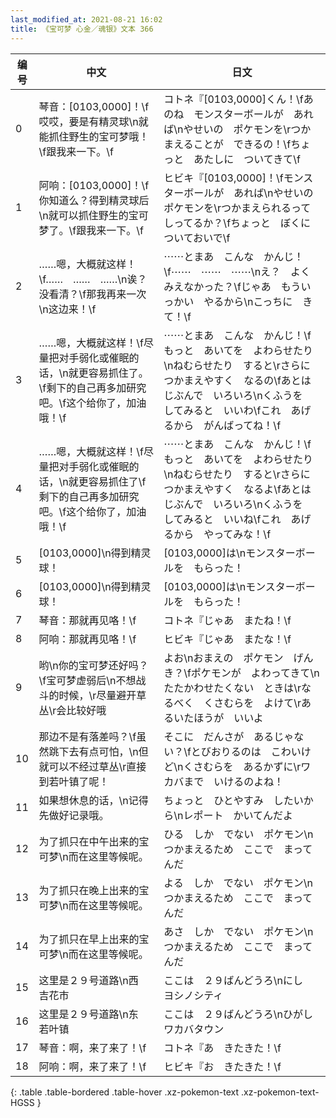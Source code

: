 ```yaml
---
last_modified_at: 2021-08-21 16:02
title: 《宝可梦 心金／魂银》文本 366
---
```

| 编号 | 中文 | 日文 |
| ---- | ---- | ---- |
| 0 | 琴音：[0103,0000]！\f哎哎，要是有精灵球\n就能抓住野生的宝可梦哦！\f跟我来一下。\f | コトネ『[0103,0000]くん！\fあのね　モンスターボールが　あれば\nやせいの　ポケモンを\rつかまえることが　できるの！\fちょっと　あたしに　ついてきて\f |
| 1 | 阿响：[0103,0000]！\f你知道么？得到精灵球后\n就可以抓住野生的宝可梦了。\f跟我来一下。\f | ヒビキ『[0103,0000]！\fモンスターボールが　あれば\nやせいの　ポケモンを\rつかまえられるって　しってるか？\fちょっと　ぼくに　ついておいで\f |
| 2 | ……嗯，大概就这样！\f……　……　……\n诶？没看清？\f那我再来一次\n这边来！\f | ⋯⋯とまあ　こんな　かんじ！\f⋯⋯　⋯⋯　⋯⋯\nえ？　よくみえなかった？\fじゃあ　もういっかい　やるから\nこっちに　きて！\f |
| 3 | ……嗯，大概就这样！\f尽量把对手弱化或催眠的话，\n就更容易抓住了。\f剩下的自己再多加研究吧。\f这个给你了，加油哦！\f | ⋯⋯とまあ　こんな　かんじ！\fもっと　あいてを　よわらせたり\nねむらせたり　すると\rさらに　つかまえやすく　なるの\fあとは　じぶんで　いろいろ\nくふうを　してみると　いいわ\fこれ　あげるから　がんばってね！\f |
| 4 | ……嗯，大概就这样！\f尽量把对手弱化或催眠的话，\n就更容易抓住了\f剩下的自己再多加研究吧。\f这个给你了，加油哦！\f | ⋯⋯とまあ　こんな　かんじ！\fもっと　あいてを　よわらせたり\nねむらせたり　すると\rさらに　つかまえやすく　なるよ\fあとは　じぶんで　いろいろ\nくふうを　してみると　いいね\fこれ　あげるから　やってみな！\f |
| 5 | [0103,0000]\n得到精灵球！ | [0103,0000]は\nモンスターボールを　もらった！ |
| 6 | [0103,0000]\n得到精灵球！ | [0103,0000]は\nモンスターボールを　もらった！ |
| 7 | 琴音：那就再见咯！\f | コトネ『じゃあ　またね！\f |
| 8 | 阿响：那就再见咯！\f | ヒビキ『じゃあ　またな！\f |
| 9 | 哟\n你的宝可梦还好吗？\f宝可梦虚弱后\n不想战斗的时候，\r尽量避开草丛\r会比较好哦 | よお\nおまえの　ポケモン　げんき？\fポケモンが　よわってきて\nたたかわせたくない　ときは\rなるべく　くさむらを　よけて\rあるいたほうが　いいよ |
| 10 | 那边不是有落差吗？\f虽然跳下去有点可怕，\n但就可以不经过草丛\r直接到若叶镇了呢！ | そこに　だんさが　あるじゃない？\fとびおりるのは　こわいけど\nくさむらを　あるかずに\rワカバまで　いけるのよね！ |
| 11 | 如果想休息的话，\n记得先做好记录哦。 | ちょっと　ひとやすみ　したいから\nレポート　かいてんだよ |
| 12 | 为了抓只在中午出来的宝可梦\n而在这里等候呢。 | ひる　しか　でない　ポケモン\nつかまえるため　ここで　まってんだ |
| 13 | 为了抓只在晚上出来的宝可梦\n而在这里等候呢。 | よる　しか　でない　ポケモン\nつかまえるため　ここで　まってんだ |
| 14 | 为了抓只在早上出来的宝可梦\n而在这里等候呢。 | あさ　しか　でない　ポケモン\nつかまえるため　ここで　まってんだ |
| 15 | 这里是２９号道路\n西　吉花市 | ここは　２９ばんどうろ\nにし　ヨシノシティ |
| 16 | 这里是２９号道路\n东　若叶镇 | ここは　２９ばんどうろ\nひがし　ワカバタウン |
| 17 | 琴音：啊，来了来了！\f | コトネ『あ　きたきた！\f |
| 18 | 阿响：啊，来了来了！\f | ヒビキ『お　きたきた！\f |
{: .table .table-bordered .table-hover .xz-pokemon-text .xz-pokemon-text-HGSS }